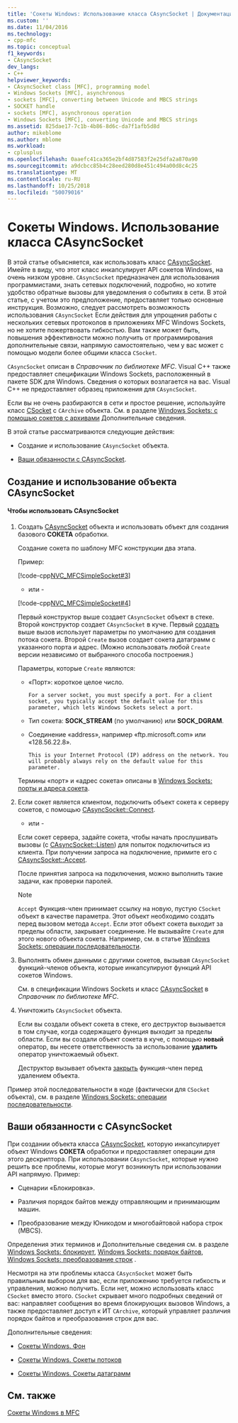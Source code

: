 ```yaml
---
title: 'Сокеты Windows: Использование класса CAsyncSocket | Документация Майкрософт'
ms.custom: ''
ms.date: 11/04/2016
ms.technology:
- cpp-mfc
ms.topic: conceptual
f1_keywords:
- CAsyncSocket
dev_langs:
- C++
helpviewer_keywords:
- CAsyncSocket class [MFC], programming model
- Windows Sockets [MFC], asynchronous
- sockets [MFC], converting between Unicode and MBCS strings
- SOCKET handle
- sockets [MFC], asynchronous operation
- Windows Sockets [MFC], converting Unicode and MBCS strings
ms.assetid: 825dae17-7c1b-4b86-8d6c-da7f1afb5d8d
author: mikeblome
ms.author: mblome
ms.workload:
- cplusplus
ms.openlocfilehash: 0aaefc41ca365e2bf4d87583f2e25dfa2a870a90
ms.sourcegitcommit: a9dcbcc85b4c28eed280d8e451c494a00d8c4c25
ms.translationtype: MT
ms.contentlocale: ru-RU
ms.lasthandoff: 10/25/2018
ms.locfileid: "50079016"
---
```

# <a name="windows-sockets-using-class-casyncsocket"></a>Сокеты Windows. Использование класса CAsyncSocket

В этой статье объясняется, как использовать класс [CAsyncSocket](../mfc/reference/casyncsocket-class.md). Имейте в виду, что этот класс инкапсулирует API сокетов Windows, на очень низком уровне. `CAsyncSocket` предназначен для использования программистами, знать сетевых подключений, подробно, но хотите удобство обратные вызовы для уведомления о событиях в сети. В этой статье, с учетом это предположение, предоставляет только основные инструкция. Возможно, следует рассмотреть возможность использования `CAsyncSocket` Если действия для упрощения работы с нескольких сетевых протоколов в приложениях MFC Windows Sockets, но не хотите пожертвовать гибкостью. Вам также может быть, повышения эффективности можно получить от программирования дополнительные связи, напрямую самостоятельно, чем у вас может с помощью модели более общими класса `CSocket`.

`CAsyncSocket` описан в *Справочник по библиотеке MFC*. Visual C++ также предоставляет спецификации Windows Sockets, расположенный в пакете SDK для Windows. Сведения о которых возлагается на вас. Visual C++ не предоставляет образец приложения для `CAsyncSocket`.

Если вы не очень разбираются в сети и простое решение, используйте класс [CSocket](../mfc/reference/csocket-class.md) с `CArchive` объекта. См. в разделе [Windows Sockets: с помощью сокетов с архивами](../mfc/windows-sockets-using-sockets-with-archives.md) Дополнительные сведения.

В этой статье рассматриваются следующие действия:

- Создание и использование `CAsyncSocket` объекта.

- [Ваши обязанности с CAsyncSocket](#_core_your_responsibilities_with_casyncsocket).

##  <a name="_core_creating_and_using_a_casyncsocket_object"></a> Создание и использование объекта CAsyncSocket

#### <a name="to-use-casyncsocket"></a>Чтобы использовать CAsyncSocket

1. Создать [CAsyncSocket](../mfc/reference/casyncsocket-class.md) объекта и использовать объект для создания базового **СОКЕТА** обработки.

   Создание сокета по шаблону MFC конструкции два этапа.

   Пример:

   [!code-cpp[NVC_MFCSimpleSocket#3](../mfc/codesnippet/cpp/windows-sockets-using-class-casyncsocket_1.cpp)]

     - или -

   [!code-cpp[NVC_MFCSimpleSocket#4](../mfc/codesnippet/cpp/windows-sockets-using-class-casyncsocket_2.cpp)]

   Первый конструктор выше создает `CAsyncSocket` объект в стеке. Второй конструктор создает `CAsyncSocket` в куче. Первый [создать](../mfc/reference/casyncsocket-class.md#create) выше вызов использует параметры по умолчанию для создания потока сокета. Второй `Create` вызов создает сокета датаграмм с указанного порта и адрес. (Можно использовать любой `Create` версии независимо от выбранного способа построения.)

   Параметры, которые `Create` являются:

   - «Порт»: короткое целое число.

         For a server socket, you must specify a port. For a client socket, you typically accept the default value for this parameter, which lets Windows Sockets select a port.

   - Тип сокета: **SOCK_STREAM** (по умолчанию) или **SOCK_DGRAM**.

   - Соединение «address», например «ftp.microsoft.com» или «128.56.22.8».

         This is your Internet Protocol (IP) address on the network. You will probably always rely on the default value for this parameter.

   Термины «порт» и «адрес сокета» описаны в [Windows Sockets: порты и адреса сокета](../mfc/windows-sockets-ports-and-socket-addresses.md).

1. Если сокет является клиентом, подключить объект сокета к серверу сокетов, с помощью [CAsyncSocket::Connect](../mfc/reference/casyncsocket-class.md#connect).

     - или -

   Если сокет сервера, задайте сокета, чтобы начать прослушивать вызовы (с [CAsyncSocket::Listen](../mfc/reference/casyncsocket-class.md#listen)) для попыток подключиться из клиента. При получении запроса на подключение, примите его с [CAsyncSocket::Accept](../mfc/reference/casyncsocket-class.md#accept).

   После принятия запроса на подключения, можно выполнить такие задачи, как проверки паролей.

    > [!NOTE]
    >  `Accept` Функция-член принимает ссылку на новую, пустую `CSocket` объект в качестве параметра. Этот объект необходимо создать перед вызовом метода `Accept`. Если этот объект сокета выходит за пределы области, закрывает соединение. Не вызывайте `Create` для этого нового объекта сокета. Например, см. в статье [Windows Sockets: операции последовательности](../mfc/windows-sockets-sequence-of-operations.md).

1. Выполнять обмен данными с другими сокетов, вызывая `CAsyncSocket` функций-членов объекта, которые инкапсулируют функций API сокетов Windows.

   См. в спецификации Windows Sockets и класс [CAsyncSocket](../mfc/reference/casyncsocket-class.md) в *Справочник по библиотеке MFC*.

1. Уничтожить `CAsyncSocket` объекта.

   Если вы создали объект сокета в стеке, его деструктор вызывается в том случае, когда содержащего функция выходит за пределы области. Если вы создали объект сокета в куче, с помощью **новый** оператор, вы несете ответственность за использование **удалить** оператор уничтожаемый объект.

   Деструктор вызывает объекта [закрыть](../mfc/reference/casyncsocket-class.md#close) функция-член перед удалением объекта.

Пример этой последовательности в коде (фактически для `CSocket` объекта), см. в разделе [Windows Sockets: операции последовательности](../mfc/windows-sockets-sequence-of-operations.md).

##  <a name="_core_your_responsibilities_with_casyncsocket"></a> Ваши обязанности с CAsyncSocket

При создании объекта класса [CAsyncSocket](../mfc/reference/casyncsocket-class.md), которую инкапсулирует объект Windows **СОКЕТА** обработки и предоставляет операции для этого дескриптора. При использовании `CAsyncSocket`, которые нужно решить все проблемы, которые могут возникнуть при использовании API напрямую. Пример:

- Сценарии «Блокировка».

- Различия порядок байтов между отправляющим и принимающим машин.

- Преобразование между Юникодом и многобайтовой набора строк (MBCS).

Определения этих терминов и Дополнительные сведения см. в разделе [Windows Sockets: блокирует](../mfc/windows-sockets-blocking.md), [Windows Sockets: порядок байтов](../mfc/windows-sockets-byte-ordering.md), [Windows Sockets: преобразование строк](../mfc/windows-sockets-converting-strings.md) .

Несмотря на эти проблемы класса `CAsycnSocket` может быть правильным выбором для вас, если приложению требуется гибкость и управления, можно получить. Если нет, можно использовать класс `CSocket` вместо этого. `CSocket` скрывает много подробных сведений от вас: направляет сообщения во время блокирующих вызовов Windows, а также предоставляет доступ к ИТ `CArchive`, который управляет различия порядок байтов и преобразования строк для вас.

Дополнительные сведения:

- [Сокеты Windows. Фон](../mfc/windows-sockets-background.md)

- [Сокеты Windows. Сокеты потоков](../mfc/windows-sockets-stream-sockets.md)

- [Сокеты Windows. Сокеты датаграмм](../mfc/windows-sockets-datagram-sockets.md)

## <a name="see-also"></a>См. также

[Сокеты Windows в MFC](../mfc/windows-sockets-in-mfc.md)

